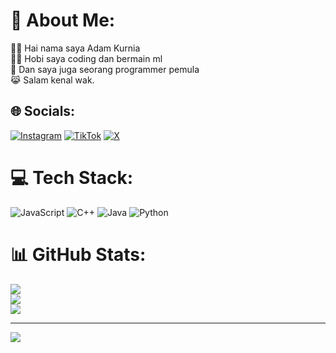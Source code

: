 # 💫 About Me:
👨‍🎓 Hai nama saya Adam Kurnia<br>👨‍💻 Hobi saya coding dan bermain ml<br>🔰 Dan saya juga seorang programmer pemula <br>😹 Salam kenal wak.<br>


## 🌐 Socials:
[![Instagram](https://img.shields.io/badge/Instagram-%23E4405F.svg?logo=Instagram&logoColor=white)](https://instagram.com/@Dam_Kanjudd) [![TikTok](https://img.shields.io/badge/TikTok-%23000000.svg?logo=TikTok&logoColor=white)](https://tiktok.com/@@dam_kanjudd) [![X](https://img.shields.io/badge/X-black.svg?logo=X&logoColor=white)](https://x.com/@kyzenx550) 

# 💻 Tech Stack:
![JavaScript](https://img.shields.io/badge/javascript-%23323330.svg?style=for-the-badge&logo=javascript&logoColor=%23F7DF1E) ![C++](https://img.shields.io/badge/c++-%2300599C.svg?style=for-the-badge&logo=c%2B%2B&logoColor=white) ![Java](https://img.shields.io/badge/java-%23ED8B00.svg?style=for-the-badge&logo=openjdk&logoColor=white) ![Python](https://img.shields.io/badge/python-3670A0?style=for-the-badge&logo=python&logoColor=ffdd54)
# 📊 GitHub Stats:
![](https://github-readme-stats.vercel.app/api?username=Dam15543&theme=dark&hide_border=false&include_all_commits=false&count_private=false)<br/>
![](https://github-readme-streak-stats.herokuapp.com/?user=Dam15543&theme=dark&hide_border=false)<br/>
![](https://github-readme-stats.vercel.app/api/top-langs/?username=Dam15543&theme=dark&hide_border=false&include_all_commits=false&count_private=false&layout=compact)

---
[![](https://visitcount.itsvg.in/api?id=Dam15543&icon=0&color=0)](https://visitcount.itsvg.in)

<!-- Proudly created with GPRM ( https://gprm.itsvg.in ) -->
